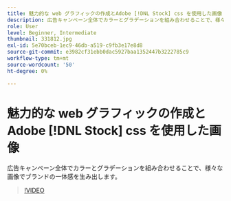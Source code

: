 ```yaml
---
title: 魅力的な web グラフィックの作成とAdobe [!DNL Stock] css を使用した画像
description: 広告キャンペーン全体でカラーとグラデーションを組み合わせることで、様々な画像でブランドの一体感を生み出します
role: User
level: Beginner, Intermediate
thumbnail: 331812.jpg
exl-id: 5e70bceb-1ec9-46db-a519-c9fb3e17e8d8
source-git-commit: e3982cf31ebb0dac5927baa1352447b3222785c9
workflow-type: tm+mt
source-wordcount: '50'
ht-degree: 0%

---
```


# 魅力的な web グラフィックの作成とAdobe [!DNL Stock] css を使用した画像

広告キャンペーン全体でカラーとグラデーションを組み合わせることで、様々な画像でブランドの一体感を生み出します。

>[!VIDEO](https://video.tv.adobe.com/v/331812?hidetitle=true)
